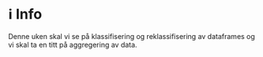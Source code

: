 # ℹ️ Info

Denne uken skal vi se på klassifisering og reklassifisering av dataframes og vi skal ta en titt på aggregering av data.